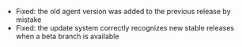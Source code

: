- Fixed: the old agent version was added to the previous release by mistake
- Fixed: the update system correctly recognizes new stable releases when a beta branch is available